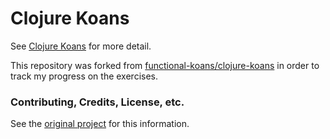 # Clojure Koans

See [Clojure Koans](http://clojurekoans.com/) for more detail.

This repository was forked from
[functional-koans/clojure-koans](https://github.com/functional-koans/clojure-koans/)
in order to track my progress on the exercises.

### Contributing, Credits, License, etc.

See the
[original project](https://github.com/functional-koans/clojure-koans/)
for this information.
